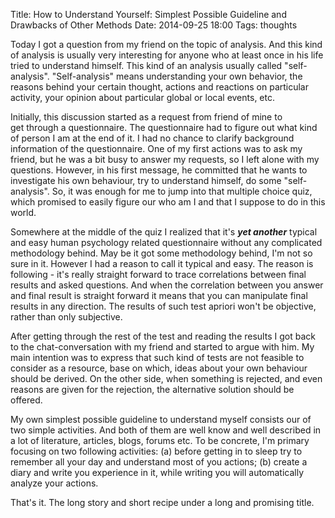 Title: How to Understand Yourself: Simplest Possible Guideline and Drawbacks of Other Methods
Date: 2014-09-25 18:00
Tags: thoughts

Today I got a question from my friend on the topic of analysis. And this kind of analysis is usually very interesting for anyone who at least once in his life tried to understand himself. This kind of an analysis usually called "self-analysis". "Self-analysis" means understanding your own behavior, the reasons behind your certain thought, actions and reactions on particular activity, your opinion about particular global or local events, etc.

Initially, this discussion started as a request from friend of mine to get through a questionnaire. The questionnaire had to figure out what kind of person I am at the end of it. I had no chance to clarify background information of the questionnaire. One of my first actions was to ask my friend, but he was a bit busy to answer my requests, so I left alone with my questions. However, in his first message, he committed that he wants to investigate his own behaviour, try to understand himself, do some "self-analysis". So, it was enough for me to jump into that multiple choice quiz, which promised to easily figure our who am I and that I suppose to do in this world.

Somewhere at the middle of the quiz I realized that it's ***yet another*** typical and easy human psychology related questionnaire without any complicated methodology behind. May be it got some methodology behind, I'm not so sure in it. However I had a reason to call it typical and easy. The reason is following - it's really straight forward to trace correlations between final results and asked questions. And when the correlation between you answer and final result is straight forward it means that you can manipulate final results in any direction. The results of such test apriori won't be objective, rather than only subjective.

After getting through the rest of the test and reading the results I got back to the chat-conversation with my friend and started to argue with him. My main intention was to express that such kind of tests are not feasible to consider as a resource, base on which, ideas about your own behaviour should be derived. On the other side, when something is rejected, and even reasons are given for the rejection, the alternative solution should be offered.

My own simplest possible guideline to understand myself consists our of two simple activities. And both of them are well know and well described in a lot of literature, articles, blogs, forums etc. To be concrete, I'm primary focusing on two following activities: (a) before getting in to sleep try to remember all your day and understand most of you actions; (b) create a diary and write you experience in it, while writing you will automatically analyze your actions.

That's it. The long story and short recipe under a long and promising title.